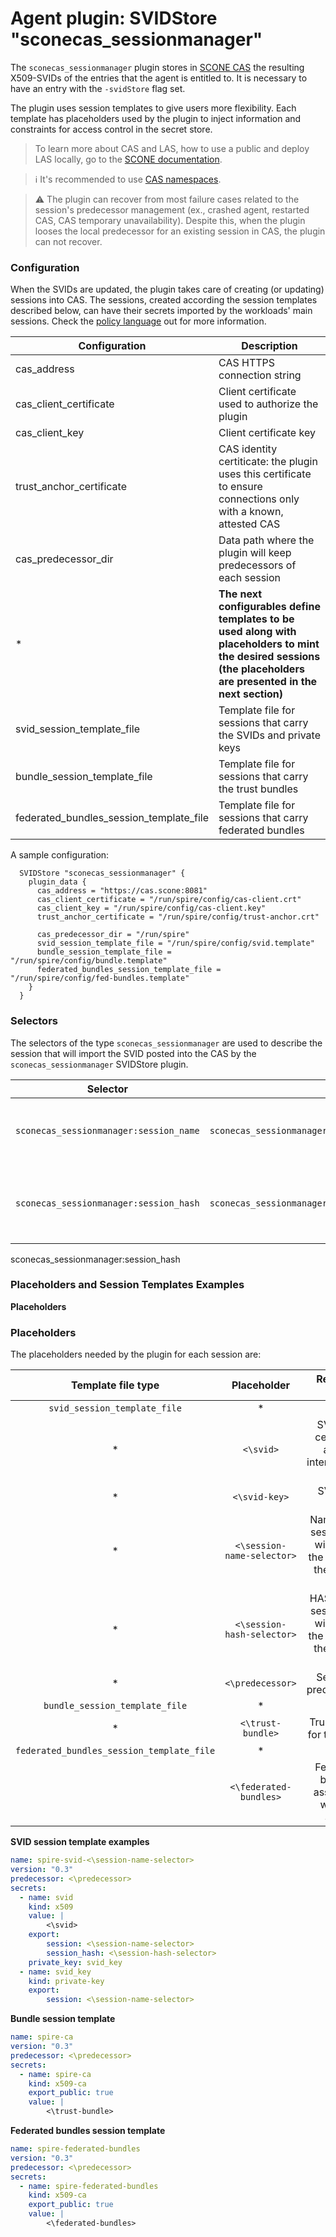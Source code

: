 # Agent plugin: SVIDStore "sconecas_sessionmanager"

The `sconecas_sessionmanager` plugin stores in [SCONE CAS](https://sconedocs.github.io/CASOverview/) the resulting X509-SVIDs of the entries that the agent is entitled to. It is necessary to have an entry with the `-svidStore` flag set.

The plugin uses session templates to give users more flexibility. Each template has placeholders used by the plugin to inject information and constraints for access control in the secret store.

> To learn more about CAS and LAS, how to use a public and deploy LAS locally, go to the [SCONE documentation](https://sconedocs.github.io/CASOverview/).

> :information_source: It's recommended to use [CAS namespaces](https://sconedocs.github.io/namespace/).

> :warning: The plugin can recover from most failure cases related to the session's predecessor management (ex., crashed agent, restarted CAS, CAS temporary unavailability). Despite this, when the plugin looses the local predecessor for an existing session in CAS, the plugin can not recover.


### Configuration

When the SVIDs are updated, the plugin takes care of creating (or updating) sessions into CAS. The sessions, created according the session templates described below, can have their secrets imported by the workloads' main sessions. Check the [policy language](https://sconedocs.github.io/CAS_session_lang_0_3/) out for more information.

| Configuration                           | Description |
| ----------------------------------------| ----------- |
| cas_address                             |  CAS HTTPS connection string |
| cas_client_certificate                  |  Client certificate used to authorize the plugin |
| cas_client_key                          |  Client certificate key |
| trust_anchor_certificate                |  CAS identity certiticate: the plugin uses this certificate to ensure connections only with a known, attested CAS |
| cas_predecessor_dir                     |  Data path where the plugin will keep predecessors of each session |
|            *                            |  **The next configurables define templates to be used along with placeholders to mint the desired sessions (the placeholders are presented in the next section)** |
| svid_session_template_file              |  Template file for sessions that carry the SVIDs and private keys |
| bundle_session_template_file            |  Template file for sessions that carry the trust bundles |
| federated_bundles_session_template_file |  Template file for sessions that carry federated bundles |

A sample configuration:

```
  SVIDStore "sconecas_sessionmanager" {
    plugin_data {
      cas_address = "https://cas.scone:8081"
      cas_client_certificate = "/run/spire/config/cas-client.crt"
      cas_client_key = "/run/spire/config/cas-client.key"
      trust_anchor_certificate = "/run/spire/config/trust-anchor.crt"

      cas_predecessor_dir = "/run/spire"
      svid_session_template_file = "/run/spire/config/svid.template"
      bundle_session_template_file = "/run/spire/config/bundle.template"
      federated_bundles_session_template_file = "/run/spire/config/fed-bundles.template"
    }
  }
```


### Selectors

The selectors of the type `sconecas_sessionmanager` are used to describe the session that will import the SVID posted into the CAS by the `sconecas_sessionmanager` SVIDStore plugin.

| Selector                        | Example                                   | Description                                    |
| ------------------------------- | ----------------------------------------- | ---------------------------------------------- |
| `sconecas_sessionmanager:session_name` | `sconecas_sessionmanager:confidential-apps/mariadb-1` | Name of the session posted into SCONE CAS |
| `sconecas_sessionmanager:session_hash`        | `sconecas_sessionmanager:session_hash:03aa3f5e2779b625a455651b54866447f995a2970d164581b4073044435359ed`         | HASH of the session returned by the SCONE CLI or CAS API  |

sconecas_sessionmanager:session_hash

### Placeholders and Session Templates Examples

**Placeholders**

### Placeholders

The placeholders needed by the plugin for each session are:

|             Template file type            |         Placeholder        |                           Replaced with                           |
|:-----------------------------------------:|:--------------------------:|:-----------------------------------------------------------------:|
|         `svid_session_template_file`      |              *             |                                 *                                 |
|                     *                     |          `<\svid>`         |         SVID leaf certificate and its intermediates (PEM)         |
|                     *                     |        `<\svid-key>`       |                           SVID key (PEM)                          |
|                     *                     | `<\session-name-selector>` | Name of the session that will import the SVID and the private key |
|                     *                     | `<\session-hash-selector>` | HASH of the session that will import the SVID and the private key |
|                     *                     |      `<\predecessor>`      |                       Sessions' predecessors                      |
|       `bundle_session_template_file`      |              *             |                                 *                                 |
|                     *                     |      `<\trust-bundle>`     |                     Trust bundle for the SVIDs                    |
| `federated_bundles_session_template_file` |              *             |                                 *                                 |
|                                           |   `<\federated-bundles>`   |            Federated bundles associated with the SVIDs            |

**SVID session template examples** 

```yaml
name: spire-svid-<\session-name-selector>
version: "0.3"
predecessor: <\predecessor>
secrets:
  - name: svid
    kind: x509
    value: |
        <\svid>
    export:
        session: <\session-name-selector>
        session_hash: <\session-hash-selector>
    private_key: svid_key
  - name: svid_key
    kind: private-key
    export:
        session: <\session-name-selector>
```

**Bundle session template**

```yaml
name: spire-ca
version: "0.3"
predecessor: <\predecessor>
secrets:
  - name: spire-ca
    kind: x509-ca
    export_public: true
    value: |
        <\trust-bundle>
```

**Federated bundles session template**

```yaml
name: spire-federated-bundles
version: "0.3"
predecessor: <\predecessor>
secrets:
  - name: spire-federated-bundles
    kind: x509-ca
    export_public: true
    value: |
        <\federated-bundles>
```